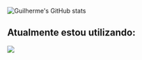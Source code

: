 ![Guilherme's GitHub stats](https://github-readme-stats.vercel.app/api?username=GuilhermeTamanini&show_icons=true&theme=radical)
<div> 
<h2>Atualmente estou utilizando:</h2>
  <a href="https://skillicons.dev">
    <img src="https://skillicons.dev/icons?i=php,java,react,mysql,html,css,javascript,git,python,django,vue,postgres,dart,flutter" />
  </a>
</div>
